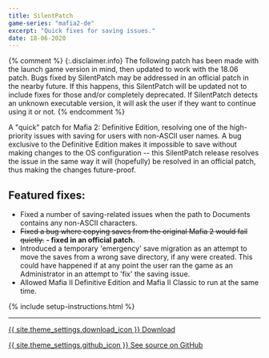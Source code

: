 ```yaml
---
title: SilentPatch
game-series: "mafia2-de"
excerpt: "Quick fixes for saving issues."
date: 18-06-2020
---
```


{% comment %}
{:.disclaimer.info}
The following patch has been made with the launch game version in mind, then updated to work with the 18.06 patch.
Bugs fixed by SilentPatch may be addressed in an official patch in the nearby future. If this happens, this SilentPatch
will be updated not to include fixes for those and/or completely deprecated. If SilentPatch detects an unknown executable version,
it will ask the user if they want to continue using it or not.
{% endcomment %}

A "quick" patch for Mafia 2: Definitive Edition, resolving one of the high-priority issues with saving for users with non-ASCII user names.
A bug exclusive to the Definitive Edition makes it impossible to save without making changes to the OS configuration -- this SilentPatch release
resolves the issue in the same way it will (hopefully) be resolved in an official patch, thus making the changes future-proof.

## Featured fixes:
* Fixed a number of saving-related issues when the path to Documents contains any non-ASCII characters.
* ~~Fixed a bug where copying saves from the original Mafia 2 would fail quietly.~~ **- fixed in an official patch.**
* Introduced a temporary 'emergency' save migration as an attempt to move the saves from a wrong save directory, if any were created. This could have happened if at any point the user ran the game as an Administrator in an attempt to 'fix' the saving issue.
* Allowed Mafia II Definitive Edition and Mafia II Classic to run at the same time.

{% include setup-instructions.html %}

***

<a href="https://github.com/CookiePLMonster/SilentPatchM2DE/releases/latest/download/SilentPatchM2DE.zip" class="button">{{ site.theme_settings.download_icon }} Download</a>

<a href="https://github.com/CookiePLMonster/SilentPatchM2DE" class="button github" target="_blank">{{ site.theme_settings.github_icon }} See source on GitHub</a>
